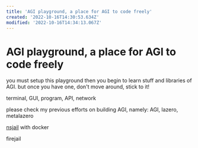 ```yaml
---
title: 'AGI playground, a place for AGI to code freely'
created: '2022-10-16T14:30:53.634Z'
modified: '2022-10-16T14:34:13.067Z'
---
```


# AGI playground, a place for AGI to code freely

you must setup this playground then you begin to learn stuff and libraries of AGI. but once you have one, don't move around, stick to it!

terminal, GUI, program, API, network

please check my previous efforts on building AGI, namely: AGI, lazero, metalazero

[nsjail](https://nsjail.dev/) with docker

firejail
